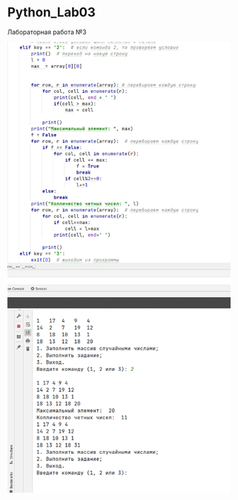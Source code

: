# Python_Lab03
Лабораторная работа №3

![srcreenshot](screenshot.png)
![srcreenshot](screenshot1.png)
